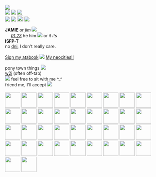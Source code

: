 <p align="left">
<img src="https://files.catbox.moe/nqn299.gif"><br>
<img src="https://files.catbox.moe/xny1of.gif">
<img src="https://files.catbox.moe/g17a4s.png">
<img src="https://files.catbox.moe/r6aj84.webp">
<br>
<img src="https://files.catbox.moe/iwie1q.gif">
<img src="https://files.catbox.moe/fjd7d5.gif">
<img src="https://files.catbox.moe/7ob4z9.gif" style="height: 20px;">
<img src="https://files.catbox.moe/vca9xu.gif">
</p>
<p align="left">
<b>JAMIE</b> or <i>jim</i> <img src="https://files.catbox.moe/dyrykf.png">
<br> <img src="https://files.catbox.moe/8tm0ub.gif" height="15px"> <i><u>01.23</u></i> he him <img src="https://files.catbox.moe/2pzizy.gif"> or <i>it its</i>
<br> <b>ISFP-T</b> <img src="https://files.catbox.moe/qnvn3d.png" height="15px" width="15px"><img src="https://files.catbox.moe/wf7b5i.png" height="15px" width="15px">
<br> no <u>dni</u>, I don't really care.
<br><br> <a href="https://mobpsycho.atabook.org/">Sign my atabook</a> <img src="https://files.catbox.moe/y0fa4z.gif"> <a href="https://netsqhere.neocities.org">My neocities!!</a>
<br><br> pony town things <img src="https://files.catbox.moe/ocfd0x.gif"> 
<br><u>w2i</u> (often off-tab) <br> <img src="https://files.catbox.moe/8ok9bx.gif"> feel free to sit with me ^_^
<br> friend me, I'll accept <img src="https://files.catbox.moe/t5ypyk.gif">
<br><br> <img src="https://files.catbox.moe/f5olaz.png" height="50px"> <img src="https://files.catbox.moe/wz452i.jpg" height="50px"> <img src="https://files.catbox.moe/b3cep6.gif" height="50px"> <img src="https://files.catbox.moe/rw1plq.gif" height="50px"> <img src="https://files.catbox.moe/h32w14.png" height="50px"> <img src="https://files.catbox.moe/s18c5m.gif" height="50px"> <img src="https://files.catbox.moe/kx8sx4.gif" height="50px"> <img src="https://files.catbox.moe/i5dci6.gif" height="50p"> <img src="https://files.catbox.moe/pr1ax9.png" height="50px"> <img src="https://files.catbox.moe/c3lw72.png" height="50px"> <img src="https://files.catbox.moe/asttiz.png" height="50px"> <img src="https://files.catbox.moe/1yrnxa.jpg" height="50px"> <img src="https://files.catbox.moe/xo0d4q.jpg" height="50px"> <img src="https://files.catbox.moe/9hgnlb.gif" height="50px"> <img src="https://files.catbox.moe/2pded3.png" height="50px"> <img src="https://files.catbox.moe/noqa9f.gif" height="50px"> <img src="https://files.catbox.moe/jw5lwp.jpg" height="50px"> <img src="https://files.catbox.moe/szrg38.gif" height="50px"> <img src="https://files.catbox.moe/vvvoo5.gif" height="50px"> <img src="https://files.catbox.moe/w3uclb.png" height="50px"> <img src="https://files.catbox.moe/i8n14x.gif" height="50px"> <img src="https://files.catbox.moe/3lu91n.jpg" height="50px"> <img src="https://files.catbox.moe/k9l3fj.png" height="50px"> <img src="https://files.catbox.moe/vopvsn.png" height="50px"> <img src="https://files.catbox.moe/7mq2dw.gif" height="50px"> <img src="https://files.catbox.moe/jtyydr.gif" height="50px"> <img src="https://files.catbox.moe/f5k13w.gif" height="50px"> <img src="https://files.catbox.moe/i7j86r.png" height="50px"> <img src="https://files.catbox.moe/1tfzbh.gif" height="50px"> <img src="https://files.catbox.moe/p6qacp.gif" height="50px"> <img src="https://files.catbox.moe/ho4bjw.gif" height="50px"> <img src="https://files.catbox.moe/v2ghle.gif" height="50px"> <img src="https://files.catbox.moe/kbsbcv.png" height="50px"> <img src="https://files.catbox.moe/hbdgyl.gif" height="50px"> <img src="https://files.catbox.moe/vvjiym.gif" height="50px"> <img src="https://files.catbox.moe/jpnfrb.png" height="50px"> <img src="https://files.catbox.moe/mvh3xb.gif" height="50px"> <img src="https://files.catbox.moe/4au8br.gif" height="50px">

